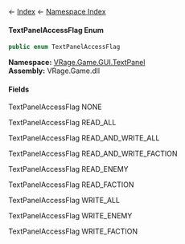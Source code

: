 ← [Index](Api-Index) ← [Namespace Index](Namespace-Index)

#### TextPanelAccessFlag Enum

```csharp
public enum TextPanelAccessFlag
```

**Namespace:** [VRage.Game.GUI.TextPanel](VRage.Game.GUI.TextPanel)  
**Assembly:** VRage.Game.dll

#### Fields

TextPanelAccessFlag NONE

> 

TextPanelAccessFlag READ_ALL

> 

TextPanelAccessFlag READ_AND_WRITE_ALL

> 

TextPanelAccessFlag READ_AND_WRITE_FACTION

> 

TextPanelAccessFlag READ_ENEMY

> 

TextPanelAccessFlag READ_FACTION

> 

TextPanelAccessFlag WRITE_ALL

> 

TextPanelAccessFlag WRITE_ENEMY

> 

TextPanelAccessFlag WRITE_FACTION

> 

